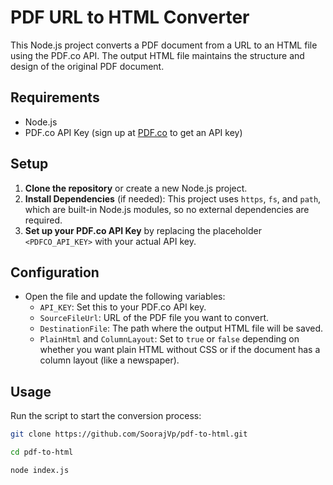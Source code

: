 # PDF URL to HTML Converter

This Node.js project converts a PDF document from a URL to an HTML file using the PDF.co API. The output HTML file maintains the structure and design of the original PDF document.

## Requirements
- Node.js
- PDF.co API Key (sign up at [PDF.co](https://pdf.co/) to get an API key)

## Setup
1. **Clone the repository** or create a new Node.js project.
2. **Install Dependencies** (if needed): This project uses `https`, `fs`, and `path`, which are built-in Node.js modules, so no external dependencies are required.
3. **Set up your PDF.co API Key** by replacing the placeholder `<PDFCO_API_KEY>` with your actual API key.

## Configuration
- Open the file and update the following variables:
  - `API_KEY`: Set this to your PDF.co API key.
  - `SourceFileUrl`: URL of the PDF file you want to convert.
  - `DestinationFile`: The path where the output HTML file will be saved.
  - `PlainHtml` and `ColumnLayout`: Set to `true` or `false` depending on whether you want plain HTML without CSS or if the document has a column layout (like a newspaper).

## Usage
Run the script to start the conversion process:
```bash
git clone https://github.com/SoorajVp/pdf-to-html.git

cd pdf-to-html

node index.js
